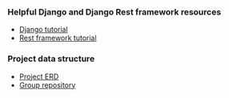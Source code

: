 ### Helpful Django and Django Rest framework resources
- [Django tutorial](https://docs.djangoproject.com/en/1.11/intro/tutorial01/#writing-your-first-django-app-part-1)
- [Rest framework tutorial](http://www.django-rest-framework.org/)

### Project data structure

- [Project ERD](https://www.draw.io/?state=%7B%22ids%22:%5B%220B-4vZ-mgQ31vc2cxUVVOamFFU2c%22%5D,%22action%22:%22open%22,%22userId%22:%22100761558679069137145%22%7D#G0B-4vZ-mgQ31vc2cxUVVOamFFU2c)
- [Group repository](https://github.com/EducatedCamels)
